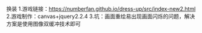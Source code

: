 换装
  1.游戏链接：https://numberfan.github.io/dress-up/src/index-new2.html
  2.游戏制作：canvas+jquery2.2.4
  3.坑：画面重绘易出现画面闪烁的问题，解决方案是使用图像双缓冲技术即可
